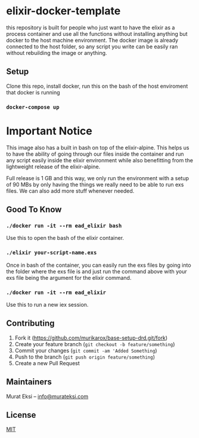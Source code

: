 # elixir-docker-template

this repository is built for people who just want to have the elixir as a process container and use all the functions without installing anything but docker to the host machine environment. The docker image is already connected to the host folder, so any script you write can be easily ran without rebuilding the image or anything.

## Setup 

Clone this repo, install docker, run this on the bash of the host enviroment that docker is running

### `docker-compose up`

# Important Notice

This image also has a built in bash on top of the elixir-alpine. This helps us to have the ability of going through our files inside the container and run any script easily inside the elixir environment while also benefitting from the lightweight release of the elixir-alpine. 

Full release is 1 GB and this way, we only run the environment with a setup of 90 MBs by only having the things we really need to be able to run exs files. We can also add more stuff whenever needed.



## Good To Know

### `./docker run -it --rm ead_elixir bash`

Use this to open the bash of the elixir container.

### `./elixir your-script-name.exs`

Once in bash of the container, you can easily run the exs files by going into the folder where the exs file is and just run the command above with your exs file being the argument for the elixir command.

### `./docker run -it --rm ead_elixir`

Use this to run a new iex session.

## Contributing

1. Fork it (<https://github.com/murikarox/base-setup-drd.git/fork>)
2. Create your feature branch (`git checkout -b feature/something`)
3. Commit your changes (`git commit -am 'Added Something`)
4. Push to the branch (`git push origin feature/something`)
5. Create a new Pull Request

## Maintainers

Murat Eksi – info@murateksi.com

## License
[MIT](https://choosealicense.com/licenses/mit/)

